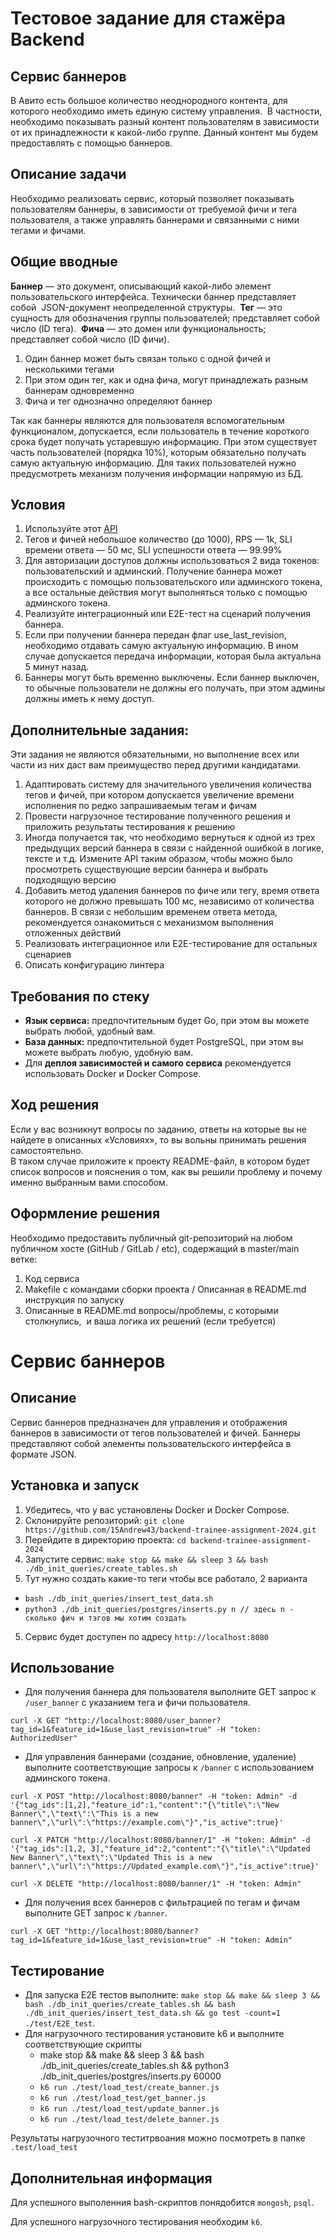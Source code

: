 # Тестовое задание для стажёра Backend
## Сервис баннеров
В Авито есть большое количество неоднородного контента, для которого необходимо иметь единую систему управления.  В частности, необходимо показывать разный контент пользователям в зависимости от их принадлежности к какой-либо группе. Данный контент мы будем предоставлять с помощью баннеров.
## Описание задачи
Необходимо реализовать сервис, который позволяет показывать пользователям баннеры, в зависимости от требуемой фичи и тега пользователя, а также управлять баннерами и связанными с ними тегами и фичами.
## Общие вводные
**Баннер** — это документ, описывающий какой-либо элемент пользовательского интерфейса. Технически баннер представляет собой  JSON-документ неопределенной структуры. 
**Тег** — это сущность для обозначения группы пользователей; представляет собой число (ID тега). 
**Фича** — это домен или функциональность; представляет собой число (ID фичи).  
1. Один баннер может быть связан только с одной фичей и несколькими тегами
2. При этом один тег, как и одна фича, могут принадлежать разным баннерам одновременно
3. Фича и тег однозначно определяют баннер

Так как баннеры являются для пользователя вспомогательным функционалом, допускается, если пользователь в течение короткого срока будет получать устаревшую информацию.  При этом существует часть пользователей (порядка 10%), которым обязательно получать самую актуальную информацию. Для таких пользователей нужно предусмотреть механизм получения информации напрямую из БД.
## Условия
1. Используйте этот [API](https://github.com/avito-tech/backend-trainee-assignment-2024/blob/main/api.yaml)
2. Тегов и фичей небольшое количество (до 1000), RPS — 1k, SLI времени ответа — 50 мс, SLI успешности ответа — 99.99%
3. Для авторизации доступов должны использоваться 2 вида токенов: пользовательский и админский.  Получение баннера может происходить с помощью пользовательского или админского токена, а все остальные действия могут выполняться только с помощью админского токена.  
4. Реализуйте интеграционный или E2E-тест на сценарий получения баннера.
5. Если при получении баннера передан флаг use_last_revision, необходимо отдавать самую актуальную информацию.  В ином случае допускается передача информации, которая была актуальна 5 минут назад.
6. Баннеры могут быть временно выключены. Если баннер выключен, то обычные пользователи не должны его получать, при этом админы должны иметь к нему доступ.

## Дополнительные задания:
Эти задания не являются обязательными, но выполнение всех или части из них даст вам преимущество перед другими кандидатами. 
1. Адаптировать систему для значительного увеличения количества тегов и фичей, при котором допускается увеличение времени исполнения по редко запрашиваемым тегам и фичам
2. Провести нагрузочное тестирование полученного решения и приложить результаты тестирования к решению
3. Иногда получается так, что необходимо вернуться к одной из трех предыдущих версий баннера в связи с найденной ошибкой в логике, тексте и т.д.  Измените API таким образом, чтобы можно было просмотреть существующие версии баннера и выбрать подходящую версию
4. Добавить метод удаления баннеров по фиче или тегу, время ответа которого не должно превышать 100 мс, независимо от количества баннеров.  В связи с небольшим временем ответа метода, рекомендуется ознакомиться с механизмом выполнения отложенных действий 
5. Реализовать интеграционное или E2E-тестирование для остальных сценариев
6. Описать конфигурацию линтера

## Требования по стеку
- **Язык сервиса:** предпочтительным будет Go, при этом вы можете выбрать любой, удобный вам. 
- **База данных:** предпочтительной будет PostgreSQL, при этом вы можете выбрать любую, удобную вам. 
- Для **деплоя зависимостей и самого сервиса** рекомендуется использовать Docker и Docker Compose.
## Ход решения
Если у вас возникнут вопросы по заданию, ответы на которые вы не найдете в описанных «Условиях», то вы вольны принимать решения самостоятельно.  
В таком случае приложите к проекту README-файл, в котором будет список вопросов и пояснения о том, как вы решили проблему и почему именно выбранным вами способом.
## Оформление решения
Необходимо предоставить публичный git-репозиторий на любом публичном хосте (GitHub / GitLab / etc), содержащий в master/main ветке: 
1. Код сервиса
2. Makefile c командами сборки проекта / Описанная в README.md инструкция по запуску
3. Описанные в README.md вопросы/проблемы, с которыми столкнулись,  и ваша логика их решений (если требуется)



# Сервис баннеров

## Описание
Сервис баннеров предназначен для управления и отображения баннеров в зависимости от тегов пользователей и фичей. Баннеры представляют собой элементы пользовательского интерфейса в формате JSON.

## Установка и запуск
1. Убедитесь, что у вас установлены Docker и Docker Compose.
2. Склонируйте репозиторий: `git clone https://github.com/15Andrew43/backend-trainee-assignment-2024.git`
3. Перейдите в директорию проекта: `cd backend-trainee-assignment-2024`
4. Запустите сервис: `make stop && make && sleep 3 && bash ./db_init_queries/create_tables.sh`
5. Тут нужно создать какие-то теги чтобы все работало, 2 варианта
 - `bash ./db_init_queries/insert_test_data.sh`
 - `python3 ./db_init_queries/postgres/inserts.py n // здесь n - сколько фич и тэгов мы хотим создать`
5. Сервис будет доступен по адресу `http://localhost:8080`

## Использование
- Для получения баннера для пользователя выполните GET запрос к `/user_banner` с указанием тега и фичи пользователя.


`curl -X GET "http://localhost:8080/user_banner?tag_id=1&feature_id=1&use_last_revision=true" -H "token: AuthorizedUser"`

- Для управления баннерами (создание, обновление, удаление) выполните соответствующие запросы к `/banner` с использованием админского токена.


`curl -X POST "http://localhost:8080/banner" -H "token: Admin" -d '{"tag_ids":[1,2],"feature_id":1,"content":"{\"title\":\"New Banner\",\"text\":\"This is a new banner\",\"url\":\"https://example.com\"}","is_active":true}'`


`curl -X PATCH "http://localhost:8080/banner/1" -H "token: Admin" -d '{"tag_ids":[1,2, 3],"feature_id":2,"content":"{\"title\":\"Updated New Banner\",\"text\":\"Updated This is a new banner\",\"url\":\"https://Updated_example.com\"}","is_active":true}'`


`curl -X DELETE "http://localhost:8080/banner/1" -H "token: Admin"`

- Для получения всех баннеров с фильтрацией по тегам и фичам выполните GET запрос к `/banner`.

`curl -X GET "http://localhost:8080/banner?tag_id=1&feature_id=1&use_last_revision=true" -H "token: Admin"`


## Тестирование
- Для запуска E2E тестов выполните: `make stop && make && sleep 3 && bash ./db_init_queries/create_tables.sh && bash ./db_init_queries/insert_test_data.sh && go test -count=1 ./test/E2E_test`.
- Для нагрузочного тестирования установите k6 и выполните соответствующие скрипты
     - make stop && make && sleep 3 && bash ./db_init_queries/create_tables.sh && python3 ./db_init_queries/postgres/inserts.py 60000
     - `k6 run ./test/load_test/create_banner.js`
     - `k6 run ./test/load_test/get_banner.js`
     - `k6 run ./test/load_test/update_banner.js`
     - `k6 run ./test/load_test/delete_banner.js`

Результаты нагрузочного теститрвоания можно посмотреть в папке `.test/load_test`

## Дополнительная информация
Для успешного выполенния bash-скриптов понядобится `mongosh`, `psql`.

Для успешного нагрузочного тестирования необходим `k6`.

